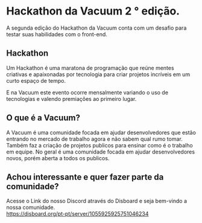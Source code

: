 # Hackathon da Vacuum 2 ° edição.

A segunda edição do Hackathon da Vacuum conta com um desafio para testar suas habilidades com o front-end.

## Hackathon
Um Hackathon é uma maratona de programação que reúne mentes criativas e apaixonadas por tecnologia para criar projetos incríveis em um curto espaço de tempo.

E na Vacuum este evento ocorre mensalmente variando o uso de tecnologias e valendo premiações ao primeiro lugar.

## O que é a Vacuum?
A Vacuum é uma comunidade focada em ajudar desenvolvedores que estão entrando no mercado de trabalho agora e não sabem qual rumo tomar. Também faz a criação de projetos publicos para ensinar como é o trabalho em equipe. No geral é uma comunidade focada em ajudar desenvolvedores novos, porém aberta a todos os publicos.

## Achou interessante e quer fazer parte da comunidade?
Acesse o Link do nosso Discord através do Disboard e seja bem-vindo a nossa comunidade.
<br>
https://disboard.org/pt-pt/server/1055925925751046234